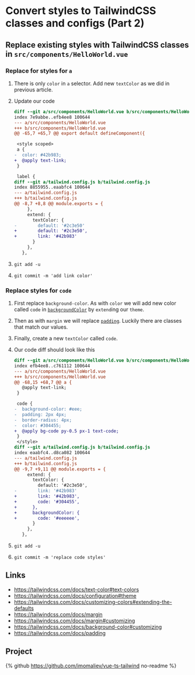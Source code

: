 # Convert styles to TailwindCSS classes and configs (Part 2)

## Replace existing styles with TailwindCSS classes in `src/components/HelloWorld.vue`

### Replace for styles for `a`

1. There is only `color` in `a` selector. Add new `textColor` as we did in previous article.
1. Update our code

    ```diff
    diff --git a/src/components/HelloWorld.vue b/src/components/HelloWorld.vue
    index 7e9abbe..efb4ee8 100644
    --- a/src/components/HelloWorld.vue
    +++ b/src/components/HelloWorld.vue
    @@ -65,7 +65,7 @@ export default defineComponent({

     <style scoped>
     a {
    -  color: #42b983;
    +  @apply text-link;
     }

     label {
    diff --git a/tailwind.config.js b/tailwind.config.js
    index 8855955..eaabfc4 100644
    --- a/tailwind.config.js
    +++ b/tailwind.config.js
    @@ -8,7 +8,8 @@ module.exports = {
         },
         extend: {
           textColor: {
    -        default: '#2c3e50'
    +        default: '#2c3e50',
    +        link: '#42b983'
           }
         },
       },
    ```

1. `git add -u`
1. `git commit -m 'add link color'`

### Replace styles for `code`

1. First replace `background-color`. As with `color` we will add new color called `code` in [`backgroundColor`](https://tailwindcss.com/docs/background-color#customizing) by `extend`ing our `theme`.
1. Then as with `margin` we will replace [`padding`](https://tailwindcss.com/docs/padding). Luckily there are classes that match our values.
1. Finally, create a new `textColor` called `code`.
1. Our code diff should look like this

    ```diff
    diff --git a/src/components/HelloWorld.vue b/src/components/HelloWorld.vue
    index efb4ee8..c761112 100644
    --- a/src/components/HelloWorld.vue
    +++ b/src/components/HelloWorld.vue
    @@ -68,15 +68,7 @@ a {
       @apply text-link;
     }

     code {
    -  background-color: #eee;
    -  padding: 2px 4px;
    -  border-radius: 4px;
    -  color: #304455;
    +  @apply bg-code py-0.5 px-1 text-code;
     }
     </style>
    diff --git a/tailwind.config.js b/tailwind.config.js
    index eaabfc4..d8ca082 100644
    --- a/tailwind.config.js
    +++ b/tailwind.config.js
    @@ -9,7 +9,11 @@ module.exports = {
         extend: {
           textColor: {
             default: '#2c3e50',
    -        link: '#42b983'
    +        link: '#42b983',
    +        code: '#304455',
    +      },
    +      backgroundColor: {
    +        code: '#eeeeee',
           }
         },
       },
    ```

1. `git add -u`
1. `git commit -m 'replace code styles'`

## Links

-   https://tailwindcss.com/docs/text-color#text-colors
-   https://tailwindcss.com/docs/configuration#theme
-   https://tailwindcss.com/docs/customizing-colors#extending-the-defaults
-   https://tailwindcss.com/docs/margin
-   https://tailwindcss.com/docs/margin#customizing
-   https://tailwindcss.com/docs/background-color#customizing
-   https://tailwindcss.com/docs/padding

## Project

{% github https://github.com/imomaliev/vue-ts-tailwind no-readme %}
